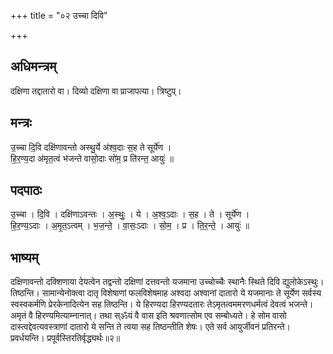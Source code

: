 +++
title = "०२ उच्चा दिवि"

+++
## अधिमन्त्रम्
दक्षिणा तद्दातारो वा। दिव्यो दक्षिणा वा प्राजापत्या। त्रिष्टुप्।

## मन्त्रः
उ॒च्चा दि॒वि दक्षि॑णावन्तो अस्थु॒र्ये अ॑श्व॒दाः स॒ह ते सूर्ये॑ण ।  
हि॒र॒ण्य॒दा अ॑मृत॒त्वं भ॑जन्ते वासो॒दाः सो॑म॒ प्र ति॑रन्त॒ आयुः॑ ॥

## पदपाठः
उ॒च्चा । दि॒वि । दक्षि॑णाऽवन्तः । अ॒स्थुः॒ । ये । अ॒श्व॒ऽदाः । स॒ह । ते । सूर्ये॑ण ।  
हि॒र॒ण्य॒ऽदाः । अ॒मृ॒त॒ऽत्वम् । भ॒ज॒न्ते॒ । वा॒सः॒ऽदाः । सो॒म॒ । प्र । ति॒र॒न्ते॒ । आयुः॑ ॥

## भाष्यम्
दक्षिणावन्तो दक्शिणाया देयत्वेन तद्वन्तो दक्षिणां दत्तवन्तो यजमाना उच्चोच्चैः स्थानैः स्थिते दिवि द्युलोकेऽस्थुः। तिष्ठन्ति। सामान्येनोक्त्वा दातृ विशेषाणां फलविशेषमाह अश्वदा अश्वानां दातारो ये यजमानाः ते सूर्येण सर्वस्य स्वस्वकर्मणि प्रेरकेनादित्येन सह तिष्ठन्ति। ये हिरण्यदा हिरण्यदतारः तेऽमृतत्वममरणधर्मत्वं देवत्वं भजन्ते। अमृतं वै हिरण्यमित्याम्नानात्। तथा स्ॐयं वै वास इति श्रवणात्सोम एव सम्बोध्यते। हे सोम वासो दास्त्वद्देवत्यवस्त्राणां दातारो ये सन्ति ते त्वया सह तिष्ठन्तीति शेषः। एते सर्व आयुर्जीवनं प्रतिरन्ते। प्रवर्धयन्ति। प्रपूर्वस्तिरतिर्वृद्ध्यर्थः॥२॥